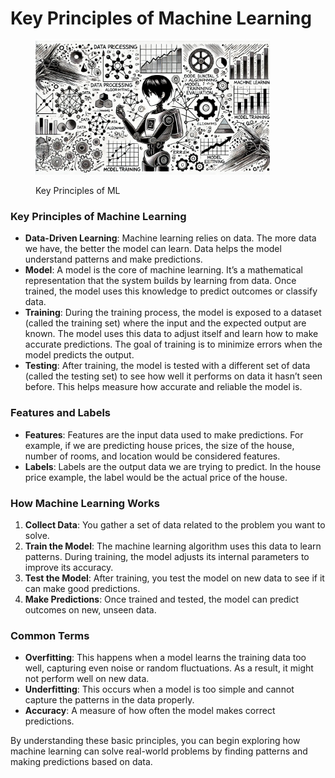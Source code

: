 # Key Principles of Machine Learning

<div align="left">

<figure><img src="../../.gitbook/assets/image (3) (1) (1).png" alt="" width="375"><figcaption><p>Key Principles of ML</p></figcaption></figure>

</div>

### Key Principles of Machine Learning

* **Data-Driven Learning**: Machine learning relies on data. The more data we have, the better the model can learn. Data helps the model understand patterns and make predictions.
* **Model**: A model is the core of machine learning. It’s a mathematical representation that the system builds by learning from data. Once trained, the model uses this knowledge to predict outcomes or classify data.
* **Training**: During the training process, the model is exposed to a dataset (called the training set) where the input and the expected output are known. The model uses this data to adjust itself and learn how to make accurate predictions. The goal of training is to minimize errors when the model predicts the output.
* **Testing**: After training, the model is tested with a different set of data (called the testing set) to see how well it performs on data it hasn’t seen before. This helps measure how accurate and reliable the model is.

### Features and Labels

* **Features**: Features are the input data used to make predictions. For example, if we are predicting house prices, the size of the house, number of rooms, and location would be considered features.
* **Labels**: Labels are the output data we are trying to predict. In the house price example, the label would be the actual price of the house.

### How Machine Learning Works

1. **Collect Data**: You gather a set of data related to the problem you want to solve.
2. **Train the Model**: The machine learning algorithm uses this data to learn patterns. During training, the model adjusts its internal parameters to improve its accuracy.
3. **Test the Model**: After training, you test the model on new data to see if it can make good predictions.
4. **Make Predictions**: Once trained and tested, the model can predict outcomes on new, unseen data.

### Common Terms

* **Overfitting**: This happens when a model learns the training data too well, capturing even noise or random fluctuations. As a result, it might not perform well on new data.
* **Underfitting**: This occurs when a model is too simple and cannot capture the patterns in the data properly.
* **Accuracy**: A measure of how often the model makes correct predictions.

By understanding these basic principles, you can begin exploring how machine learning can solve real-world problems by finding patterns and making predictions based on data.
